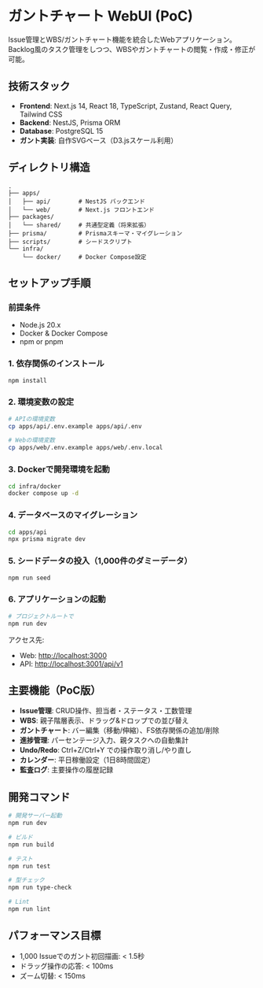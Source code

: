# ガントチャート WebUI (PoC)

Issue管理とWBS/ガントチャート機能を統合したWebアプリケーション。
Backlog風のタスク管理をしつつ、WBSやガントチャートの閲覧・作成・修正が可能。

## 技術スタック

- **Frontend**: Next.js 14, React 18, TypeScript, Zustand, React Query, Tailwind CSS
- **Backend**: NestJS, Prisma ORM
- **Database**: PostgreSQL 15
- **ガント実装**: 自作SVGベース（D3.jsスケール利用）

## ディレクトリ構造

```
.
├── apps/
│   ├── api/        # NestJS バックエンド
│   └── web/        # Next.js フロントエンド
├── packages/
│   └── shared/     # 共通型定義（将来拡張）
├── prisma/         # Prismaスキーマ・マイグレーション
├── scripts/        # シードスクリプト
└── infra/
    └── docker/     # Docker Compose設定
```

## セットアップ手順

### 前提条件

- Node.js 20.x
- Docker & Docker Compose
- npm or pnpm

### 1. 依存関係のインストール

```bash
npm install
```

### 2. 環境変数の設定

```bash
# APIの環境変数
cp apps/api/.env.example apps/api/.env

# Webの環境変数
cp apps/web/.env.example apps/web/.env.local
```

### 3. Dockerで開発環境を起動

```bash
cd infra/docker
docker compose up -d
```

### 4. データベースのマイグレーション

```bash
cd apps/api
npx prisma migrate dev
```

### 5. シードデータの投入（1,000件のダミーデータ）

```bash
npm run seed
```

### 6. アプリケーションの起動

```bash
# プロジェクトルートで
npm run dev
```

アクセス先:

- Web: <http://localhost:3000>
- API: <http://localhost:3001/api/v1>

## 主要機能（PoC版）

- **Issue管理**: CRUD操作、担当者・ステータス・工数管理
- **WBS**: 親子階層表示、ドラッグ&ドロップでの並び替え
- **ガントチャート**: バー編集（移動/伸縮）、FS依存関係の追加/削除
- **進捗管理**: パーセンテージ入力、親タスクへの自動集計
- **Undo/Redo**: Ctrl+Z/Ctrl+Y での操作取り消し/やり直し
- **カレンダー**: 平日稼働設定（1日8時間固定）
- **監査ログ**: 主要操作の履歴記録

## 開発コマンド

```bash
# 開発サーバー起動
npm run dev

# ビルド
npm run build

# テスト
npm run test

# 型チェック
npm run type-check

# Lint
npm run lint
```

## パフォーマンス目標

- 1,000 Issueでのガント初回描画: < 1.5秒
- ドラッグ操作の応答: < 100ms
- ズーム切替: < 150ms
